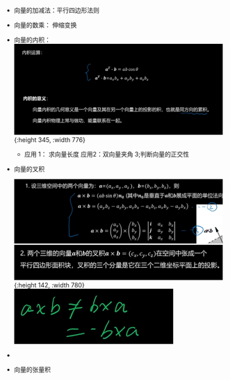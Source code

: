 - 向量的加减法：平行四边形法则
- 向量的数乘： 伸缩变换
- 向量的内积： ![image.png](../assets/image_1646572051985_0.png){:height 345, :width 776}
	- 应用 1： 求向量长度 应用2：双向量夹角  3;判断向量的正交性
- 向量的叉积
  
  ![image.png](../assets/image_1646573414244_0.png) 
  ![image.png](../assets/image_1646572887261_0.png){:height 142, :width 780}
  ![image.png](../assets/image_1646573125837_0.png)
-
- 向量的张量积